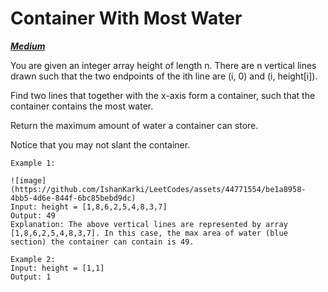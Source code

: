 # Container With Most Water
_**<a href = "https://leetcode.com/problems/container-with-most-water/description/" class = "button">Medium</a>**_

You are given an integer array height of length n. There are n vertical lines drawn such that the two endpoints of the ith line are (i, 0) and (i, height[i]).

Find two lines that together with the x-axis form a container, such that the container contains the most water.

Return the maximum amount of water a container can store.

Notice that you may not slant the container.

 

    Example 1:

    ![image](https://github.com/IshanKarki/LeetCodes/assets/44771554/be1a8958-4bb5-4d6e-844f-6bc85bebd9dc)
    Input: height = [1,8,6,2,5,4,8,3,7]
    Output: 49
    Explanation: The above vertical lines are represented by array [1,8,6,2,5,4,8,3,7]. In this case, the max area of water (blue section) the container can contain is 49.

    Example 2:
    Input: height = [1,1]
    Output: 1
